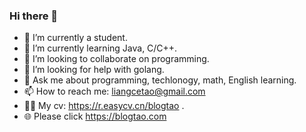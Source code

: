 ### Hi there 👋

- 🔭 I’m currently a student.
- 🌱 I’m currently learning Java, C/C++.
- 👯 I’m looking to collaborate on programming.
- 🤔 I’m looking for help with golang.
- 💬 Ask me about programming, techlonogy, math, English learning.
- 📫 How to reach me: liangcetao@gmail.com
- 💇‍♂️ My cv: https://r.easycv.cn/blogtao .
- 🌐 Please click https://blogtao.com 

